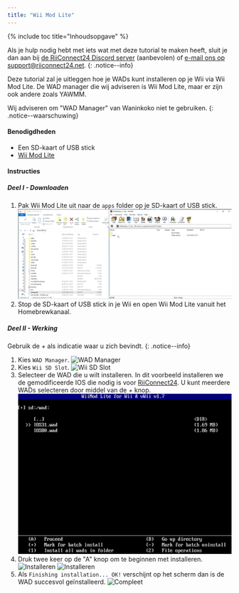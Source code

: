 ```yaml
---
title: "Wii Mod Lite"
---
```


{% include toc title="Inhoudsopgave" %}

Als je hulp nodig hebt met iets wat met deze tutorial te maken heeft, sluit je dan aan bij [de RiiConnect24 Discord server](https://discord.gg/b4Y7jfD) (aanbevolen) of [e-mail ons op support@riiconnect24.net](mailto:support@riiconnect24.net).
{: .notice--info}

Deze tutorial zal je uitleggen hoe je WADs kunt installeren op je Wii via Wii Mod Lite. De WAD manager die wij adviseren is Wii Mod Lite, maar er zijn ook andere zoals YAWMM.

Wij adviseren om "WAD Manager" van Waninkoko niet te gebruiken.
{: .notice--waarschuwing}

#### Benodigdheden
* Een SD-kaart of USB stick
* [Wii Mod Lite](https://github.com/RiiConnect24/Wii-Mod-Lite/releases)

#### Instructies

##### Deel I - Downloaden

1. Pak Wii Mod Lite uit naar de `apps` folder op je SD-kaart of USB stick. ![Bestanden verplaatsen naar SD-kaart](/images/WiiModLite/1.gif)
2. Stop de SD-kaart of USB stick in je Wii en open Wii Mod Lite vanuit het Homebrewkanaal.

##### Deel II - Werking

Gebruik de + als indicatie waar u zich bevindt.
{: .notice--info}

1. Kies `WAD Manager`. ![WAD Manager](/images/WiiModLite/2.png)
2. Kies `Wii SD Slot`. ![Wii SD Slot](/images/WiiModLite/3.png)
3. Selecteer de WAD die u wilt installeren. In dit voorbeeld installeren we de gemodificeerde IOS die nodig is voor [RiiConnect24](riiconnect24). U kunt meerdere WADs selecteren door middel van de + knop. ![Selecteer ze](/images/WiiModLite/4.gif)
4. Druk twee keer op de "A" knop om te beginnen met installeren. ![Installeren](/images/WiiModLite/5.png) ![Installeren](/images/WiiModLite/6.png)
5. Als `Finishing installation... OK!` verschijnt op het scherm dan is de WAD succesvol geïnstalleerd. ![Compleet](/images/WiiModLite/7.png) 
